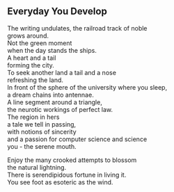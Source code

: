 Everyday You Develop
--------------------
The writing undulates, the railroad track of noble  
grows around.  
Not the green moment  
when the day stands the ships.  
A heart and a tail  
forming the city.  
To seek another land a tail and a nose  
refreshing the land.  
In front of the sphere of the university where you sleep,  
a dream chains into antennae.  
A line segment around a triangle,  
the neurotic workings of perfect law.  
The region in hers  
a tale we tell in passing,  
with notions of sincerity  
and a passion for computer science and science  
you - the serene mouth.  
  
Enjoy the many crooked attempts to blossom  
the natural lightning.  
There is serendipidous fortune in living it.  
You see foot as esoteric as the wind.  
